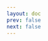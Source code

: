 ```yaml
---
layout: doc
prev: false
next: false
---
```


<CustomItemBox :item="{
  name: '布料',
  icon: '/wiki/item/fabric.png',
  type: '素材',
  description: '',
  params: {
    stack: 10,
    durability: -1 
  },
  obtain: {
    found: [],
    npc: [],
    shop: [],
    gardening: []
  }
}" />
